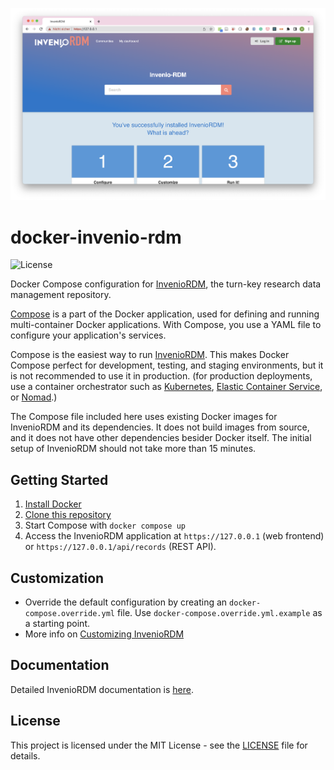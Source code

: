 ![Screenshot](screenshot.png)

# docker-invenio-rdm

![License](https://img.shields.io/github/license/front-matter/docker-invenio-rdm.svg)

Docker Compose configuration for [InvenioRDM](https://inveniordm.docs.cern.ch/), the turn-key research data management repository.

[Compose](https://docs.docker.com/compose/) is a part of the Docker application, used for defining and running multi-container Docker applications. With Compose, you use a YAML file to configure your application's services. 

Compose is the easiest way to run [InvenioRDM](https://inveniordm.docs.cern.ch/). This makes Docker Compose perfect for development, testing, and staging environments, but it is not recommended to use it in production. (for production deployments, use a container orchestrator such as [Kubernetes](https://kubernetes.io/), [Elastic Container Service](https://aws.amazon.com/ecs/), or [Nomad](https://www.nomadproject.io/).)

The Compose file included here uses existing Docker images for InvenioRDM and its dependencies. It does not build images from source, and it does not have other dependencies besider Docker itself. The initial setup of InvenioRDM should not take more than 15 minutes.

## Getting Started

1. [Install Docker](https://docs.docker.com/install/)
1. [Clone this repository](https://docs.github.com/en/repositories/creating-and-managing-repositories/cloning-a-repository)
1. Start Compose with `docker compose up`
1. Access the InvenioRDM application at `https://127.0.0.1` (web frontend) or `https://127.0.0.1/api/records` (REST API).

## Customization

* Override the default configuration by creating an `docker-compose.override.yml` file. Use `docker-compose.override.yml.example` as a starting point.
* More info on [Customizing InvenioRDM](https://inveniordm.docs.cern.ch/customize/)

## Documentation

Detailed InvenioRDM documentation is [here](https://inveniordm.docs.cern.ch/).

## License

This project is licensed under the MIT License - see the [LICENSE](LICENSE) file for details.